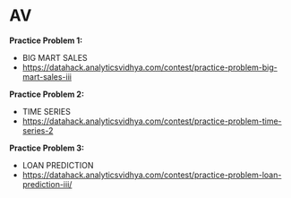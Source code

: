 # AV

**Practice Problem 1:** 
* BIG MART SALES
* https://datahack.analyticsvidhya.com/contest/practice-problem-big-mart-sales-iii

**Practice Problem 2:** 
* TIME SERIES
* https://datahack.analyticsvidhya.com/contest/practice-problem-time-series-2

**Practice Problem 3:**
* LOAN PREDICTION
* https://datahack.analyticsvidhya.com/contest/practice-problem-loan-prediction-iii/
